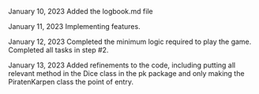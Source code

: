 January 10, 2023
Added the logbook.md file

January 11, 2023
Implementing features.

January 12, 2023
Completed the minimum logic required to play the game. Completed all tasks in step #2.

January 13, 2023
Added refinements to the code, including putting all relevant method in the Dice class in the pk package and only making the PiratenKarpen class the point of entry.
